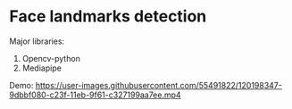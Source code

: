 # Face landmarks detection

Major libraries: <br>
1) Opencv-python <br>
2) Mediapipe <br>

Demo:
https://user-images.githubusercontent.com/55491822/120198347-9dbbf080-c23f-11eb-9f61-c327199aa7ee.mp4

